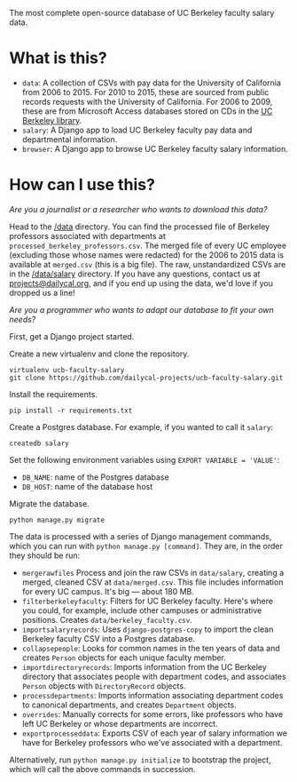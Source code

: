 The most complete open-source database of UC Berkeley faculty salary data.

# What is this?

* `data`: A collection of CSVs with pay data for the University of California from 2006 to 2015. For 2010 to 2015, these are sourced from public records requests with the University of California. For 2006 to 2009, these are from Microsoft Access databases stored on CDs in the [UC Berkeley library](http://oskicat.berkeley.edu/record=b12681348~S1).
* `salary`: A Django app to load UC Berkeley faculty pay data and departmental information.
* `browser`: A Django app to browse UC Berkeley faculty salary information.

# How can I use this?

*Are you a journalist or a researcher who wants to download this data?*

Head to the [/data](https://github.com/dailycal-projects/ucb-faculty-salary/tree/master/data) directory. You can find the processed file of Berkeley professors associated with departments at `processed_berkeley_professors.csv`. The merged file of every UC employee (excluding those whose names were redacted) for the 2006 to 2015 data is available at `merged.csv` (this is a big file). The raw, unstandardized CSVs are in the [/data/salary](https://github.com/dailycal-projects/ucb-faculty-salary/tree/master/data/salary) directory. If you have any questions, contact us at projects@dailycal.org, and if you end up using the data, we'd love if you dropped us a line!

*Are you a programmer who wants to adapt our database to fit your own needs?*

First, get a Django project started.

Create a new virtualenv and clone the repository.
```
virtualenv ucb-faculty-salary
git clone https://github.com/dailycal-projects/ucb-faculty-salary.git
```
Install the requirements.
```
pip install -r requirements.txt
```
Create a Postgres database. For example, if you wanted to call it `salary`:
```
createdb salary
```
Set the following environment variables using `EXPORT VARIABLE = 'VALUE'`:
  * `DB_NAME`: name of the Postgres database
  * `DB_HOST`: name of the database host
  
Migrate the database.
```
python manage.py migrate
```

The data is processed with a series of Django management commands, which you can run with `python manage.py [command]`. They are, in the order they should be run:

* `mergerawfiles` Process and join the raw CSVs in `data/salary`, creating a merged, cleaned CSV at `data/merged.csv`. This file includes information for every UC campus. It's big — about 180 MB.
* `filterberkeleyfaculty`:  Filters for UC Berkeley faculty. Here's where you could, for example, include other campuses or administrative positions. Creates `data/berkeley_faculty.csv`.
* `importsalaryrecords`: Uses `django-postgres-copy` to import the clean Berkeley faculty CSV into a Postgres database.
* `collapsepeople`: Looks for common names in the ten years of data and creates `Person` objects for each unique faculty member.
* `importdirectoryrecords`: Imports information from the UC Berkeley directory that associates people with department codes, and associates `Person` objects with `DirectoryRecord` objects.
* `processdepartments`: Imports information associating department codes to canonical departments, and creates `Department` objects.
* `overrides`: Manually corrects for some errors, like professors who have left UC Berkeley or whose departments are incorrect.
* `exportprocesseddata`: Exports CSV of each year of salary information we have for Berkeley professors who we've associated with a department.

Alternatively, run `python manage.py initialize` to bootstrap the project, which will call the above commands in succession.